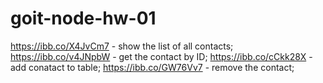 # goit-node-hw-01

https://ibb.co/X4JvCm7 - show the list of all contacts;
https://ibb.co/v4JNpbW - get the contact by ID;
https://ibb.co/cCkk28X - add conatact to table;
https://ibb.co/GW76Vv7 - remove the contact;
